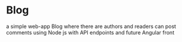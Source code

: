 # Blog
a simple web-app Blog where there are authors and readers can post comments using Node js with API endpoints and future Angular front
